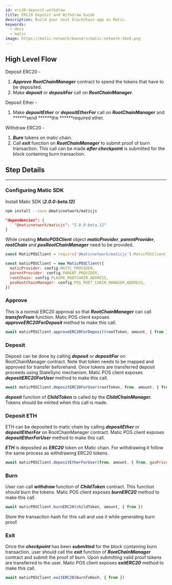 ```yaml
---
id: erc20-deposit-withdraw
title: ERC20 Deposit and Withdraw Guide
description: Build your next blockchain app on Matic.
keywords:
  - docs
  - matic
image: https://matic.network/banners/matic-network-16x9.png 
---
```

## High Level Flow

Deposit ERC20 -

1. ***Approve*** ***RootChainManager*** contract to spend the tokens that have to be deposited.
2. Make ***deposit*** or ***depositFor*** call on ***RootChainManager***.

Deposit Ether -

1. Make ***depositEther*** or ***depositEtherFor*** call on ***RootChainManager*** and ******send ******the ******required ether. 

Withdraw ERC20 -

1. ***Burn*** tokens on matic chain.
2. Call ***exit*** function on ***RootChainManager*** to submit proof of burn transaction. This call can be made ***after checkpoint*** is submitted for the block containing burn transaction.

## Step Details

---

### Configuring Matic SDK

Install Matic SDK (***2.0.0-beta.12)***

```bash
npm install --save @maticnetwork/maticjs
```

```json
"dependencies": {
    "@maticnetwork/maticjs": "2.0.0-beta.12"
}
```

While creating ***MaticPOSClient*** object ***maticProvider***, ***parentProvider***, ***rootChain*** and ***posRootChainManager*** need to be provided.

```jsx
const MaticPOSClient = require('@maticnetwork/maticjs').MaticPOSClient

const maticPOSClient = new MaticPOSClient({
  maticProvider: config.MATIC_PROVIDER,
  parentProvider: config.PARENT_PROVIDER,
  rootChain: config.PLASMA_ROOTCHAIN_ADDRESS,
  posRootChainManager: config.POS_ROOT_CHAIN_MANAGER_ADDRESS,
})
```

### Approve

This is a normal ERC20 approval so that  ***RootChainManager*** can call ***transferFrom*** function. Matic POS client exposes ***approveERC20ForDeposit*** method to make this call.

```jsx
await maticPOSClient.approveERC20ForDeposit(rootToken, amount, { from })
```

### Deposit

Deposit can be done by calling ***deposit*** or ***depositFor*** on RootChainManager contract. Note that token needs to be mapped and approved for transfer beforehand. Once tokens are transferred deposit proceeds using StateSync mechanism. Matic POS client exposes ***depositERC20ForUser*** method to make this call.

```jsx
await maticPOSClient.depositERC20ForUser(rootToken, from, amount, { from, gasPrice: '10000000000' })
```

***deposit*** function of ***ChildToken*** is called by the ***ChildChainManager.*** Tokens should be minted when this call is made.

### Deposit ETH

ETH can be deposited to matic chain by calling ***depositEther*** or ***depositEtherFor*** on RootChainManager contract. Matic POS client exposes ***depositEtherForUser*** method to make this call.

***ETH*** is deposited as ***ERC20*** token on Matic chain. For withdrawing it follow the same process as withdrawing ERC20 tokens.

```jsx
await maticPOSClient.depositEtherForUser(from, amount, { from, gasPrice: '10000000000' })
```

### Burn

User can call ***withdraw*** function of ***ChildToken*** contract. This function should burn the tokens. Matic POS client exposes ***burnERC20*** method to make this call.

```jsx
await maticPOSClient.burnERC20(childToken, amount, { from })
```

Store the transaction hash for this call and use it while generating burn proof.

### Exit

Once the ***checkpoint*** has been ***submitted*** for the block containing burn transaction, user should call the ***exit*** function of ***RootChainManager*** contract and submit the proof of burn. Upon submitting valid proof tokens are transferred to the user. Matic POS client exposes ***exitERC20*** method to make this call.

```jsx
await maticPOSClient.exitERC20(burnTxHash, { from })
```